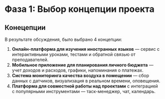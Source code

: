 # Фаза 1: Выбор концепции проекта

## Конецепции
В результате обсуждения, было выбрано 4 концепции:

1. **Онлайн-платформа для изучения иностранных языков** — сервис с интерактивными уроками, тестами и обратной связью от преподавателей.
2. **Мобильное приложение для планирования личного бюджета** — учет доходов и расходов, графики, напоминания о платежах.
3. **Система мониторинга качества воздуха в помещении** — сбор данных с датчиков, визуализация в реальном времени, оповещения.
4. **Платформа для совместной работы над проектами** с интеграцией с популярными инструментами — таск-менеджер, чат, календарь.
